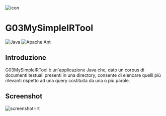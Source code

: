 ![icon](https://github.com/luca-software-developer/G03MySimpleIRTool/assets/67876436/ceeb84b5-6916-4472-b02f-812df7064211)

# G03MySimpleIRTool

![Java](https://img.shields.io/badge/java-%23ED8B00.svg?style=for-the-badge&logo=openjdk&logoColor=white)
![Apache Ant](https://img.shields.io/badge/Apache%20Ant-A81C7D?style=for-the-badge&logo=Apache%20Ant&logoColor=white)

## Introduzione
G03MySimpleIRTool è un'applicazione Java che, dato un corpus di documenti testuali presenti in una directory, consente di elencare quelli più rilevanti rispetto ad una query costituita da una o più parole.

## Screenshot
![screenshot-irt](https://github.com/luca-software-developer/G03MySimpleIRTool/assets/67876436/dde717a1-a525-4cc8-8a6a-2772e70d69c8)
